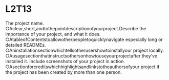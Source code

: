 # L2T13
The project name.
○Aclear,short,andtothepointdescriptionofyourproject.Describe
the importance of your project, and what it does.
○AtableofContentstoallowotherpeopletoquicklynavigate
especially long or detailed READMEs.
○Aninstallationsectionwhichtellsotherusershowtoinstallyour
project locally.
○Ausagesectionthatinstructsothersonhowtouseyourprojectafter
they’ve installed it. Include screenshots of your project in action.
○Asectionforcreditswhichhighlightsandlinkstotheauthorsofyour
project if the project has been created by more than one person.
